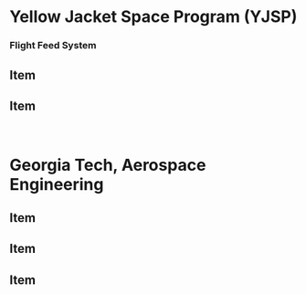 # Yellow Jacket Space Program (YJSP)

### Flight Feed System

## Item

## Item

<br>

# Georgia Tech, Aerospace Engineering

## Item

## Item

## Item





